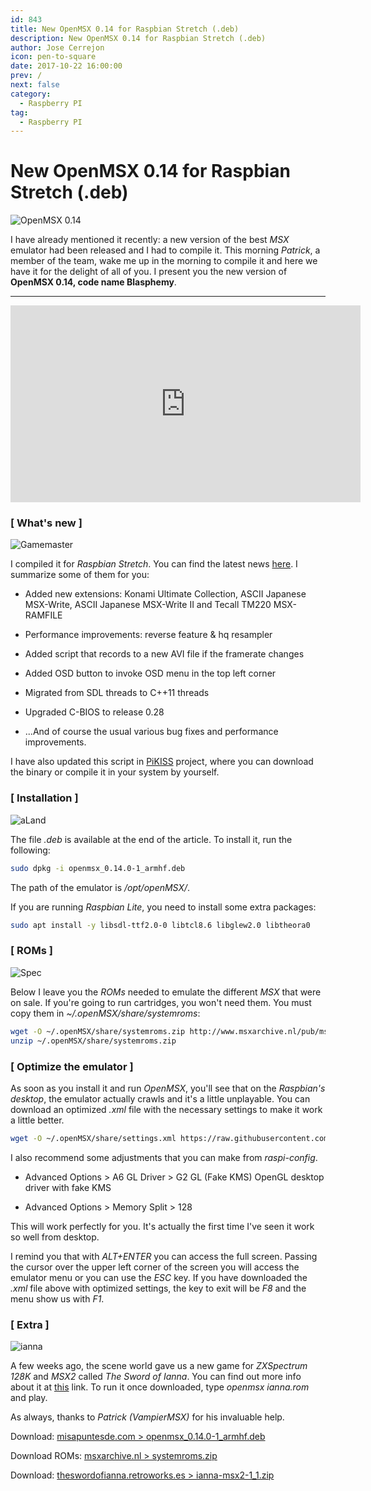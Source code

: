 ```yaml
---
id: 843
title: New OpenMSX 0.14 for Raspbian Stretch (.deb)
description: New OpenMSX 0.14 for Raspbian Stretch (.deb)
author: Jose Cerrejon
icon: pen-to-square
date: 2017-10-22 16:00:00
prev: /
next: false
category:
  - Raspberry PI
tag:
  - Raspberry PI
---
```


# New OpenMSX 0.14 for Raspbian Stretch (.deb)

![OpenMSX 0.14](/images/2017/10/openmsx_014.png "OpenMSX 0.14")

I have already mentioned it recently: a new version of the best *MSX* emulator had been released and I had to compile it. This morning *Patrick*, a member of the team, wake me up in the morning to compile it and here we have it for the delight of all of you. I present you the new version of **OpenMSX 0.14, code name Blasphemy**.

- - -
<iframe width="560" height="315" src="https://www.youtube.com/embed/z3vvoXpfbws" frameborder="0" allowfullscreen></iframe>

###  [ What's new ]

![Gamemaster](/images/msx_GameMaster.jpg)

I compiled it for *Raspbian Stretch*. You can find the latest news [here](https://raw.githubusercontent.com/openMSX/openMSX/RELEASE_0_14_0/doc/release-notes.txt). I summarize some of them for you:

* Added new extensions: Konami Ultimate Collection, ASCII Japanese MSX-Write, ASCII Japanese MSX-Write II and Tecall TM220 MSX-RAMFILE

* Performance improvements: reverse feature & hq resampler

* Added script that records to a new AVI file if the framerate changes

* Added OSD button to invoke OSD menu in the top left corner

* Migrated from SDL threads to C++11 threads

* Upgraded C-BIOS to release 0.28

* ...And of course the usual various bug fixes and performance improvements.

I have also updated this script in [PiKISS](https://github.com/jmcerrejon/PiKISS) project, where you can download the binary or compile it in your system by yourself. 

###  [ Installation ]

![aLand](/images/msx_AtleticLand.jpg)

The file *.deb* is available at the end of the article. To install it, run the following:

```bash
sudo dpkg -i openmsx_0.14.0-1_armhf.deb
```

The path of the emulator is */opt/openMSX/*. 

If you are running *Raspbian Lite*, you need to install some extra packages:

```bash
sudo apt install -y libsdl-ttf2.0-0 libtcl8.6 libglew2.0 libtheora0
```

###  [ ROMs ]

![Spec](/images/2014/03/svi-728.jpg)

Below I leave you the *ROMs* needed to emulate the different *MSX* that were on sale. If you're going to run cartridges, you won't need them. You must copy them in *~/.openMSX/share/systemroms*:

```bash
wget -O ~/.openMSX/share/systemroms.zip http://www.msxarchive.nl/pub/msx/emulator/openMSX/systemroms.zip
unzip ~/.openMSX/share/systemroms.zip
```

###  [ Optimize the emulator ]

As soon as you install it and run *OpenMSX*, you'll see that on the *Raspbian's desktop*, the emulator actually crawls and it's a little unplayable. You can download an optimized *.xml* file with the necessary settings to make it work a little better.

```bash
wget -O ~/.openMSX/share/settings.xml https://raw.githubusercontent.com/jmcerrejon/PiKISS/master/res/settings.xml
```

I also recommend some adjustments that you can make from *raspi-config*.

* Advanced Options > A6 GL Driver >  G2 GL (Fake KMS) OpenGL desktop driver with fake KMS

* Advanced Options > Memory Split > 128

This will work perfectly for you. It's actually the first time I've seen it work so well from desktop.

I remind you that with *ALT+ENTER* you can access the full screen. Passing the cursor over the upper left corner of the screen you will access the emulator menu or you can use the *ESC* key. If you have downloaded the *.xml* file above with optimized settings, the key to exit will be *F8* and the menu show us with *F1*.

###  [ Extra ]

![ianna](/images/2017/10/ianna.png)

A few weeks ago, the scene world gave us a new game for *ZXSpectrum 128K* and  *MSX2* called *The Sword of Ianna*. You can find out more info about it at [this](http://theswordofianna.retroworks.es/en/575-2/) link. To run it once downloaded, type *openmsx ianna.rom* and play.

As always, thanks to *Patrick (VampierMSX)* for his invaluable help.

Download: [misapuntesde.com > openmsx_0.14.0-1_armhf.deb](/res/openmsx_0.14.0-1_armhf.deb)

Download ROMs: [msxarchive.nl > systemroms.zip](http://www.msxarchive.nl/pub/msx/emulator/openMSX/systemroms.zip)

Download: [theswordofianna.retroworks.es > ianna-msx2-1_1.zip](http://www.retroworks.es/php/download.php?file=ianna-msx2-1_1.zip)
